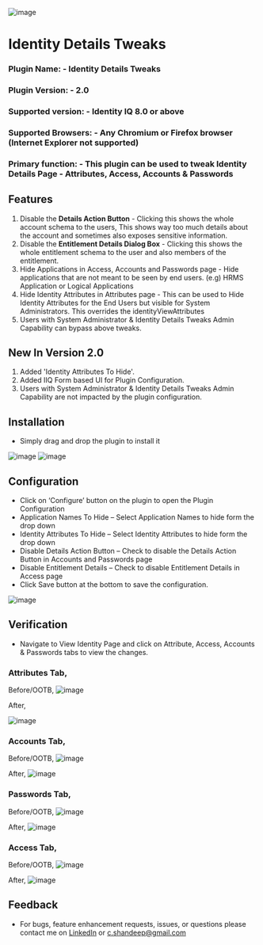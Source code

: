 ![image](https://github.com/shandeepc/Identity-Details-Tweaks/assets/42472392/a004b372-c202-4491-a8c8-7d99e852855c)

# Identity Details Tweaks

### Plugin Name: - Identity Details Tweaks
### Plugin Version: - 2.0
### Supported version: - Identity IQ 8.0 or above 
### Supported Browsers: - Any Chromium or Firefox browser (Internet Explorer not supported)
### Primary function: - This plugin can be used to tweak Identity Details Page - Attributes, Access, Accounts & Passwords

## Features
1. Disable the **Details Action Button** - Clicking this shows the whole account schema to the users, This shows way too much details about the account and sometimes also exposes sensitive information.
2. Disable the **Entitlement Details Dialog Box** - Clicking this shows the whole entitlement schema to the user and also members of the entitlement.
3. Hide Applications in Access, Accounts and Passwords page - Hide applications that are not meant to be seen by end users. (e.g) HRMS Application or Logical Applications
4. Hide Identity Attributes in Attributes page - This can be used to Hide Identity Attributes for the End Users but visible for System Administrators. This overrides the identityViewAttributes
5. Users with System Administrator & Identity Details Tweaks Admin Capability can bypass above tweaks.

## New In Version 2.0
1. Added 'Identity Attributes To Hide'.
2. Added IIQ Form based UI for Plugin Configuration.
3. Users with System Administrator & Identity Details Tweaks Admin Capability are not impacted by the plugin configuration.  

## Installation
* Simply drag and drop the plugin to install it
 
![image](https://github.com/shandeepc/Identity-Details-Tweaks/assets/42472392/b07768af-ee6a-4a3e-a770-21c4867e8b4a)
![image](https://github.com/shandeepc/Identity-Details-Tweaks/assets/42472392/f0221396-ba49-4a2f-bcf5-4e636a4185cb)

## Configuration
*	Click on ‘Configure’ button on the plugin to open the Plugin Configuration
*	Application Names To Hide – Select Application Names to hide form the drop down
*	Identity Attributes To Hide – Select Identity Attributes to hide form the drop down
*	Disable Details Action Button – Check to disable the Details Action Button in Accounts and Passwords page
*	Disable Entitlement Details – Check to disable Entitlement Details in Access page
*	Click Save button at the bottom to save the configuration.

![image](https://github.com/shandeepc/Identity-Details-Tweaks/assets/42472392/217df3f6-535a-4b34-a31e-84430ef0b342)

## Verification
*	Navigate to View Identity Page and click on Attribute, Access, Accounts & Passwords tabs to view the changes.

### Attributes Tab,
Before/OOTB,
![image](https://github.com/shandeepc/Identity-Details-Tweaks/assets/42472392/6370ae37-fc57-4186-abb6-ac9e3c9dbc25)

After,

![image](https://github.com/shandeepc/Identity-Details-Tweaks/assets/42472392/97f34435-3767-4dd9-bdd4-4ac567db520b)

### Accounts Tab,
Before/OOTB,
![image](https://github.com/shandeepc/Identity-Details-Tweaks/assets/42472392/81070960-89dc-4fb6-8526-2abbc8856953)

After,
![image](https://github.com/shandeepc/Identity-Details-Tweaks/assets/42472392/aab25c54-8aae-46b1-854c-be14cfe40100)

### Passwords Tab,
Before/OOTB,
![image](https://github.com/shandeepc/Identity-Details-Tweaks/assets/42472392/cdad94ca-c2a0-43cd-918d-80ab38c1ee85)

After,
![image](https://github.com/shandeepc/Identity-Details-Tweaks/assets/42472392/8af70fa1-415e-4f08-ba41-60bb5cc80561)

### Access Tab,
Before/OOTB,
![image](https://github.com/shandeepc/Identity-Details-Tweaks/assets/42472392/031f3b39-a172-4c1b-804d-8b8698ed4130)

After,
![image](https://github.com/shandeepc/Identity-Details-Tweaks/assets/42472392/f3a25824-37c6-44f5-8105-94de5076e99c)

## Feedback
*	For bugs, feature enhancement requests, issues, or questions please contact me on [LinkedIn](https://www.linkedin.com/in/shandeepsrinivas/) or [c.shandeep@gmail.com](mailto:c.shandeep@gmail.com)
